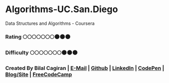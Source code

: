 # Algorithms-UC.San.Diego
Data Structures and Algorithms - Coursera

### Rating :full_moon::full_moon::full_moon::full_moon::full_moon::full_moon::full_moon::new_moon::new_moon::new_moon:
### Difficulty :full_moon::full_moon::full_moon::full_moon::full_moon::full_moon::full_moon::new_moon::new_moon::new_moon:

### Created By Bilal Cagiran | [E-Mail](mailto:bcagiran@hotmail.com) | [Github](https://github.com/extwiii/) | [LinkedIn](https://linkedin.com/in/bilalcagiran) | [CodePen](http://codepen.io/extwiii/) | [Blog/Site](http://bilalcagiran.com) | [FreeCodeCamp](https://www.freecodecamp.com/extwiii) 
